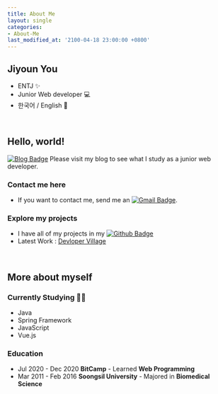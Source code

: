 ```yaml
---
title: About Me
layout: single
categories:
- About-Me
last_modified_at: '2100-04-18 23:00:00 +0800'
---
```


## Jiyoun You
- ENTJ ✨
- Junior Web developer 💻
- 한국어 / English 💬 

<br>  

## Hello, world!
[![Blog Badge](http://img.shields.io/badge/-Blog-blue?style=flat-square&logo=0E9648&link=https://jiyounyou.github.io/)](https://jiyounyou.github.io/)  Please visit my blog to see what I study as a junior web developer.

### Contact me here
- If you want to contact me, send me an [![Gmail Badge](https://img.shields.io/badge/Gmail-d14836?style=flat-square&logo=Gmail&logoColor=white&link=mailto:younny418@gmail.com)](mailto:younny418@gmail.com).

### Explore my projects
- I have all of my projects in my  [![Github Badge](https://img.shields.io/badge/-Github-black?style=flat-square&logo=0E9648&link=https://github.com/jiyounyou/)](https://github.com/jiyounyou) 
- Latest Work : [Devloper Village](https://github.com/procompiler/developer-village)

<br>  

## More about myself
### Currently Studying ✍🏻
- Java
- Spring Framework
- JavaScript
- Vue.js


### Education
- Jul 2020 - Dec 2020 **BitCamp** - Learned **Web Programming**
- Mar 2011 - Feb 2016 **Soongsil University** - Majored in **Biomedical Science**  